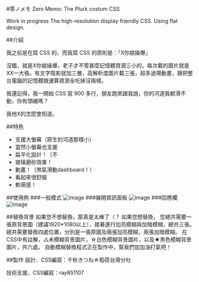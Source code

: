 #零ノメモ Zero Memo: The Plurk costum CSS

Work in progress
The high-resolution display friendly CSS. Using flat design. 

##介紹

我之前是在寫 CSS 的，而我寫 CSS 的原則是：「X你娘操爆」

沒錯，就是X你娘操爆，老子才不管甚麼記憶體資源三小的，每次載的圖片就是XX一大張。有文字陰影就加三層，高解析度圖片載三張，超多過場動畫，跟把整台電腦的記憶體跟運算資源全吃掉沒兩樣。

我還記得，我一開始 CSS 寫 900 多行，朋友跑來跟我說，你的河道我都滑不動，你有頭緒嗎？
 
我他X的怎麼會知道。

##特色
+ 支援大螢幕（原生的河道那樣小）
+ 當然小螢幕也支援
+ 扁平化設計！（不
+ 玻璃磨砂效果！
+ 動畫！（煞氣滑動dashboard！）
+ 看起來很舒服
+ 軟萌感！

##使用例
###一般模式
![image](http://i.imgur.com/wRwssRX.png)
###展開資訊面板
![image](http://i.imgur.com/s70PfL3.png)
###回應欄
![image](http://i.imgur.com/yyhXesP.png)


##替換背景
如果您不想替換，那真是太棒了（？
如果您想替換，
您總共需要一張原背景圖（建議1920*1080以上），接著進行加亮模糊與加暗模糊，總共三張。
總共需要替換四處位置，分別是一張原圖及兩張加亮模糊，兩張加暗模糊。
在CSS中有註解，△未模糊背景圖片，☆白色模糊背景圖片，以及★黑色模糊背景圖片，共六處。
自動模糊替換程式正在製作中，幫我們加加油打氣吧！


##製作
設計、CSS編寫：千秋きつね☆稻荷台灣分社

技術支援、CSS編寫：ray851107
